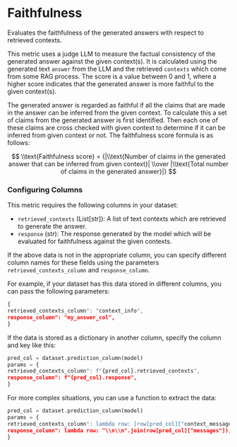 # Faithfulness

Evaluates the faithfulness of the generated answers with respect to retrieved contexts.

This metric uses a judge LLM to measure the factual consistency of the generated answer
against the given context(s). It is calculated using the generated text `answer` from
the LLM and the retrieved `contexts` which come from some RAG process. The score is
a value between 0 and 1, where a higher score indicates that the generated answer is
more faithful to the given context(s).

The generated answer is regarded as faithful if all the claims that are made in the
answer can be inferred from the given context. To calculate this a set of claims from
the generated answer is first identified. Then each one of these claims are cross checked
with given context to determine if it can be inferred from given context or not. The
faithfulness score formula is as follows:

$$
\\text{Faithfulness score} = {|\\text{Number of claims in the generated answer that can be inferred from given context}| \\over |\\text{Total number of claims in the generated answer}|}
$$

### Configuring Columns

This metric requires the following columns in your dataset:

- `retrieved_contexts` (List[str]): A list of text contexts which are retrieved to generate
the answer.
- `response` (str): The response generated by the model which will be evaluated for
faithfulness against the given contexts.

If the above data is not in the appropriate column, you can specify different column
names for these fields using the parameters `retrieved_contexts_column` and
`response_column`.

For example, if your dataset has this data stored in different columns, you can
pass the following parameters:
```python
{
retrieved_contexts_column": "context_info",
response_column": "my_answer_col",
}
```

If the data is stored as a dictionary in another column, specify the column and key
like this:
```python
pred_col = dataset.prediction_column(model)
params = {
retrieved_contexts_column": f"{pred_col}.retrieved_contexts",
response_column": f"{pred_col}.response",
}
```

For more complex situations, you can use a function to extract the data:
```python
pred_col = dataset.prediction_column(model)
params = {
retrieved_contexts_column": lambda row: [row[pred_col]["context_message"]],
response_column": lambda row: "\\n\\n".join(row[pred_col]["messages"]),
}
```